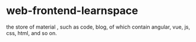 # web-frontend-learnspace
the store of material , such as code, blog, of which contain angular, vue, js, css, html, and so on. 
